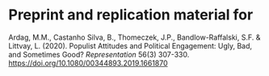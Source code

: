 # Preprint and replication material for

Ardag, M.M., Castanho Silva, B., Thomeczek, J.P., Bandlow-Raffalski, S.F. & Littvay, L. (2020). Populist Attitudes and Political Engagement: Ugly, Bad, and Sometimes Good? *Representation* 56(3) 307-330. https://doi.org/10.1080/00344893.2019.1661870